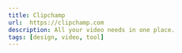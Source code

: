 ```yaml
---
title: Clipchamp
url:  https://clipchamp.com
description: All your video needs in one place.
tags: [design, video, tool]
---
```

